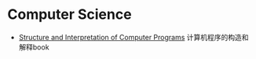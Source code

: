 Computer Science
================
* [Structure and Interpretation of Computer Programs](http://mitpress.mit.edu/sicp/full-text/book/book.html) 计算机程序的构造和解释book
